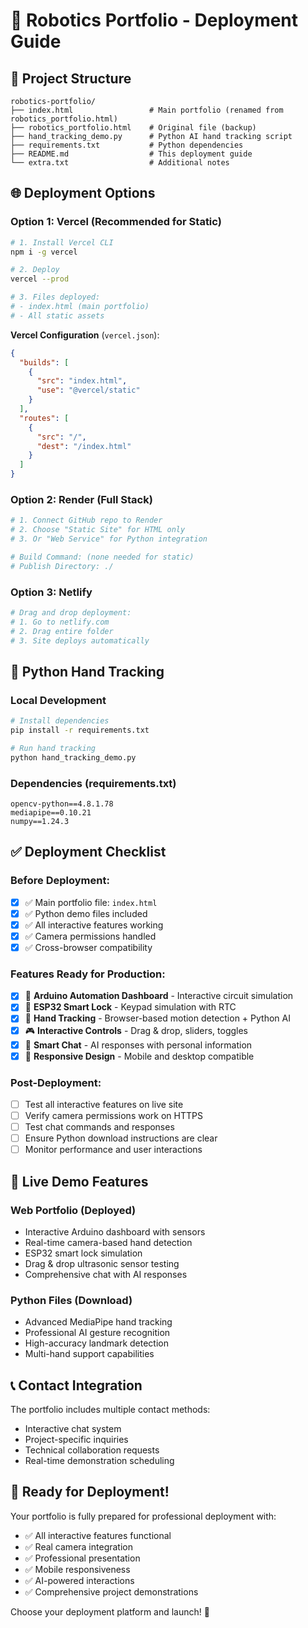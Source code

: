 # 🚀 Robotics Portfolio - Deployment Guide

## 📁 Project Structure
```
robotics-portfolio/
├── index.html                 # Main portfolio (renamed from robotics_portfolio.html)
├── robotics_portfolio.html    # Original file (backup)
├── hand_tracking_demo.py      # Python AI hand tracking script
├── requirements.txt           # Python dependencies
├── README.md                  # This deployment guide
└── extra.txt                  # Additional notes
```

## 🌐 Deployment Options

### **Option 1: Vercel (Recommended for Static)**
```bash
# 1. Install Vercel CLI
npm i -g vercel

# 2. Deploy
vercel --prod

# 3. Files deployed:
# - index.html (main portfolio)
# - All static assets
```

**Vercel Configuration** (`vercel.json`):
```json
{
  "builds": [
    {
      "src": "index.html",
      "use": "@vercel/static"
    }
  ],
  "routes": [
    {
      "src": "/",
      "dest": "/index.html"
    }
  ]
}
```

### **Option 2: Render (Full Stack)**
```bash
# 1. Connect GitHub repo to Render
# 2. Choose "Static Site" for HTML only
# 3. Or "Web Service" for Python integration

# Build Command: (none needed for static)
# Publish Directory: ./
```

### **Option 3: Netlify**
```bash
# Drag and drop deployment:
# 1. Go to netlify.com
# 2. Drag entire folder
# 3. Site deploys automatically
```

## 🐍 Python Hand Tracking

### **Local Development**
```bash
# Install dependencies
pip install -r requirements.txt

# Run hand tracking
python hand_tracking_demo.py
```

### **Dependencies** (requirements.txt)
```
opencv-python==4.8.1.78
mediapipe==0.10.21
numpy==1.24.3
```

## ✅ Deployment Checklist

### **Before Deployment:**
- [x] ✅ Main portfolio file: `index.html`
- [x] ✅ Python demo files included
- [x] ✅ All interactive features working
- [x] ✅ Camera permissions handled
- [x] ✅ Cross-browser compatibility

### **Features Ready for Production:**
- [x] 🤖 **Arduino Automation Dashboard** - Interactive circuit simulation
- [x] 🔐 **ESP32 Smart Lock** - Keypad simulation with RTC
- [x] 👋 **Hand Tracking** - Browser-based motion detection + Python AI
- [x] 🎮 **Interactive Controls** - Drag & drop, sliders, toggles
- [x] 💬 **Smart Chat** - AI responses with personal information
- [x] 📱 **Responsive Design** - Mobile and desktop compatible

### **Post-Deployment:**
- [ ] Test all interactive features on live site
- [ ] Verify camera permissions work on HTTPS
- [ ] Test chat commands and responses
- [ ] Ensure Python download instructions are clear
- [ ] Monitor performance and user interactions

## 🔗 Live Demo Features

### **Web Portfolio (Deployed)**
- Interactive Arduino dashboard with sensors
- Real-time camera-based hand detection
- ESP32 smart lock simulation
- Drag & drop ultrasonic sensor testing
- Comprehensive chat with AI responses

### **Python Files (Download)**
- Advanced MediaPipe hand tracking
- Professional AI gesture recognition
- High-accuracy landmark detection
- Multi-hand support capabilities

## 📞 Contact Integration

The portfolio includes multiple contact methods:
- Interactive chat system
- Project-specific inquiries
- Technical collaboration requests
- Real-time demonstration scheduling

## 🎯 Ready for Deployment!

Your portfolio is fully prepared for professional deployment with:
- ✅ All interactive features functional
- ✅ Real camera integration
- ✅ Professional presentation
- ✅ Mobile responsiveness
- ✅ AI-powered interactions
- ✅ Comprehensive project demonstrations

Choose your deployment platform and launch! 🚀
